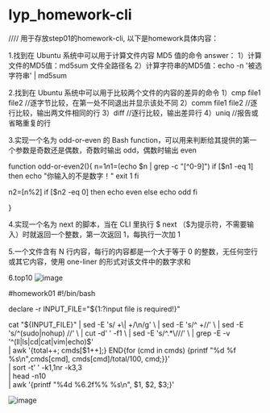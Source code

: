 # lyp_homework-cli
//// 用于存放step01的homework-cli, 以下是homework具体内容：

1.找到在 Ubuntu 系统中可以用于计算文件内容 MD5 值的命令
answer：
   1）计算文件的MD5值：md5sum 文件全路径名
   2）计算字符串的MD5值：echo -n '被选字符串' | md5sum
   
2.找到在 Ubuntu 系统中可以用于比较两个文件的内容的差异的命令
   1）cmp file1 file2             //逐字节比较，在第一处不同退出并显示该处不同
   2）comm file1 file2            //逐行比较，输出两文件相同的行
   3）diff                        //逐行比较，输出差异行
   4）uniq                        //报告或省略重复的行

3.实现一个名为 odd-or-even 的 Bash function，可以用来判断给其提供的第一个参数是奇数还是偶数，奇数时输出 odd，偶数时输出 even

function odd-or-even2(){
  n=$1
  n1=$(echo $n | grep -c "[^0-9]")
  if [$n1 -eq 1]
  then
       echo "你输入的不是数字！"
       exit 1
  fi

  n2=$[$n%2]
  if [$n2 -eq 0]
  then
       echo even
  else
       echo odd
  fi

}

4.实现一个名为 next 的脚本，当在 CLI 里执行 $ next （$为提示符，不需要输入）时就返回一个整数，第一次返回 1，每执行一次加 1

5.一个文件含有 N 行内容，每行的内容都是一个大于等于 0 的整数，无任何空行或其它内容，使用 one-liner 的形式对该文件中的数字求和

6.top10
![image](https://user-images.githubusercontent.com/101808060/160234159-de071388-a6d7-46f9-91df-8def63308daf.png)

#homework01
#!/bin/bash

declare -r INPUT_FILE="${1:?input file is required!}"

cat "${INPUT_FILE}" | sed -E 's/ +\| +/\n/g' \
                    | sed -E 's/^ +//' \
                    | sed -E 's/^(sudo|nohup) //' \
                    | cut -d' ' -f1 \
                    | sed -E 's/^.*\///' \
                    | grep -E -v '^(ll|ls|cd|cat|vim|echo)$' \
                    | awk '{total++; cmds[$1++];} END{for (cmd in cmds) {printf "%d %f %s\n",cmds[cmd], cmds[cmd]/total/100, cmd;}}'\
                    | sort -t' ' -k1,1nr -k3,3 \
                    | head -n10 \
                    | awk '{printf "%4d %6.2f%%  %s\n", $1, $2, $3;}'


![image](https://user-images.githubusercontent.com/101808060/160239466-ff1caa5c-8c68-4123-ad50-4caf677697b9.png)

